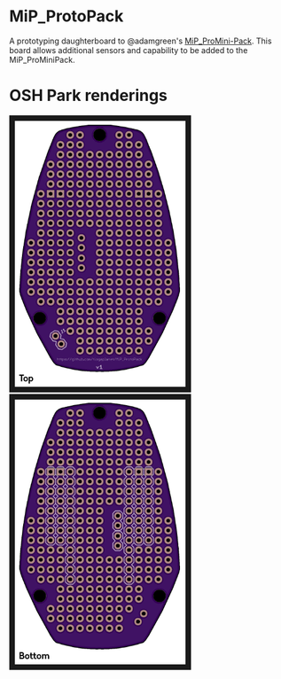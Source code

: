 # MiP_ProtoPack
A prototyping daughterboard to @adamgreen's [MiP_ProMini-Pack](https://github.com/adamgreen/MiP_ProMini-Pack).  This board allows additional sensors and capability to be added to the MiP_ProMiniPack.

# OSH Park renderings
<img src="https://github.com/Tiogaplanet/MiP_ProtoPack/raw/master/images/oshpark_top.png" alt="Top of PCB" border="10" />
<img src="https://github.com/Tiogaplanet/MiP_ProtoPack/raw/master/images/oshpark_bottom.png" alt="Bottom of PCB" border="10" />

